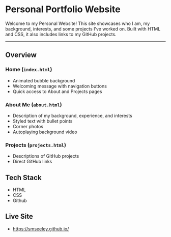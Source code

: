 # Personal Portfolio Website

Welcome to my Personal Website! This site showcases who I am, my background, interests, and some projects I’ve worked on. Built with HTML and CSS, it also includes links to my GitHub projects.

---

## Overview

### Home (`index.html`)
- Animated bubble background
- Welcoming message with navigation buttons
- Quick access to About and Projects pages

###  About Me (`about.html`)
- Description of my background, experience, and interests
- Styled text with bullet points
- Corner photos
- Autoplaying background video

###  Projects (`projects.html`)
- Descriptions of GitHub projects
- Direct GitHub links

## Tech Stack
- HTML
- CSS
- Github


## Live Site

- https://smseeley.github.io/